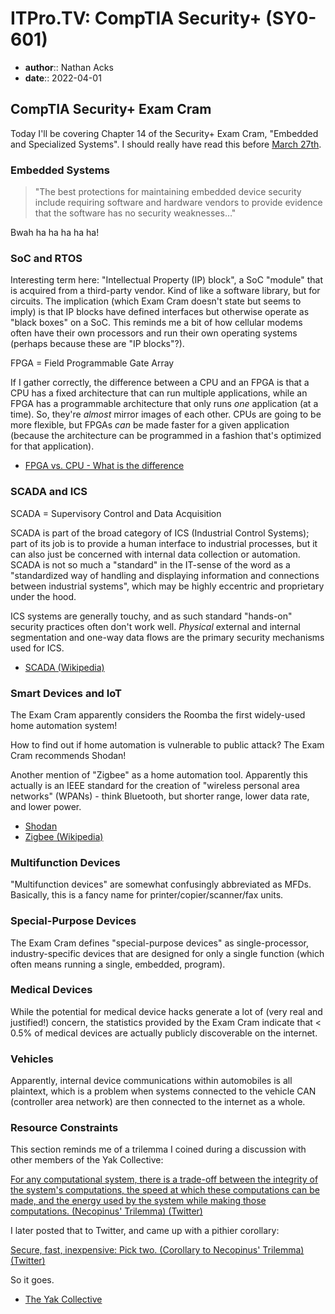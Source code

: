 # ITPro.TV: CompTIA Security+ (SY0-601)

* **author**:: Nathan Acks
* **date**:: 2022-04-01

## CompTIA Security+ Exam Cram

Today I'll be covering Chapter 14 of the Security+ Exam Cram, "Embedded and Specialized Systems". I should really have read this before [March 27th](2022-03-27-itprotv-comptia-security-plus.md).

### Embedded Systems

> "The best protections for maintaining embedded device security include requiring software and hardware vendors to provide evidence that the software has no security weaknesses…"

Bwah ha ha ha ha ha!

### SoC and RTOS

Interesting term here: "Intellectual Property (IP) block", a SoC "module" that is acquired from a third-party vendor. Kind of like a software library, but for circuits. The implication (which Exam Cram doesn't state but seems to imply) is that IP blocks have defined interfaces but otherwise operate as "black boxes" on a SoC. This reminds me a bit of how cellular modems often have their own processors and run their own operating systems (perhaps because these are "IP blocks"?).

FPGA = Field Programmable Gate Array

If I gather correctly, the difference between a CPU and an FPGA is that a CPU has a fixed architecture that can run multiple applications, while an FPGA has a programmable architecture that only runs *one* application (at a time). So, they're *almost* mirror images of each other. CPUs are going to be more flexible, but FPGAs *can* be made faster for a given application (because the architecture can be programmed in a fashion that's optimized for that application).

* [FPGA vs. CPU - What is the difference](https://hardwarebee.com/fpga-vs-cpu-difference/)

### SCADA and ICS

SCADA = Supervisory Control and Data Acquisition

SCADA is part of the broad category of ICS (Industrial Control Systems); part of its job is to provide a human interface to industrial processes, but it can also just be concerned with internal data collection or automation. SCADA is not so much a "standard" in the IT-sense of the word as a "standardized way of handling and displaying information and connections between industrial systems", which may be highly eccentric and proprietary under the hood.

ICS systems are generally touchy, and as such standard "hands-on" security practices often don't work well. *Physical* external and internal segmentation and one-way data flows are the primary security mechanisms used for ICS.

* [SCADA (Wikipedia)](https://en.wikipedia.org/wiki/SCADA)

### Smart Devices and IoT

The Exam Cram apparently considers the Roomba the first widely-used home automation system!

How to find out if home automation is vulnerable to public attack? The Exam Cram recommends Shodan!

Another mention of "Zigbee" as a home automation tool. Apparently this actually is an IEEE standard for the creation of "wireless personal area networks" (WPANs) - think Bluetooth, but shorter range, lower data rate, and lower power.

* [Shodan](https://www.shodan.io/)
* [Zigbee (Wikipedia)](https://en.wikipedia.org/wiki/Zigbee)

### Multifunction Devices

"Multifunction devices" are somewhat confusingly abbreviated as MFDs. Basically, this is a fancy name for printer/copier/scanner/fax units.

### Special-Purpose Devices

The Exam Cram defines "special-purpose devices" as single-processor, industry-specific devices that are designed for only a single function (which often means running a single, embedded, program).

### Medical Devices

While the potential for medical device hacks generate a lot of (very real and justified!) concern, the statistics provided by the Exam Cram indicate that < 0.5% of medical devices are actually publicly discoverable on the internet.

### Vehicles

Apparently, internal device communications within automobiles is all plaintext, which is a problem when systems connected to the vehicle CAN (controller area network) are then connected to the internet as a whole.

### Resource Constraints

This section reminds me of a trilemma I coined during a discussion with other members of the Yak Collective:

[For any computational system, there is a trade-off between the integrity of the system's computations, the speed at which these computations can be made, and the energy used by the system while making those computations. (Necopinus' Trilemma) (Twitter)](https://twitter.com/necopinus/status/1488201961144913923)

I later posted that to Twitter, and came up with a pithier corollary:

[Secure, fast, inexpensive: Pick two. (Corollary to Necopinus' Trilemma) (Twitter)](https://twitter.com/necopinus/status/1488201962394767360)

So it goes.

* [The Yak Collective](https://yakcollective.org)
